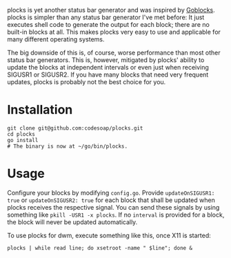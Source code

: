plocks is yet another status bar generator and was inspired by
[Goblocks](https://github.com/Stargarth/Goblocks). plocks is simpler
than any status bar generator I've met before: It just executes shell
code to generate the output for each block; there are no built-in blocks
at all. This makes plocks very easy to use and applicable for many
different operating systems.

The big downside of this is, of course, worse performance than most
other status bar generators. This is, however, mitigated by plocks'
ability to update the blocks at independent intervals or even just when
receiving SIGUSR1 or SIGUSR2. If you have many blocks that need very
frequent updates, plocks is probably not the best choice for you.

# Installation
```shell
git clone git@github.com:codesoap/plocks.git
cd plocks
go install
# The binary is now at ~/go/bin/plocks.
```

# Usage
Configure your blocks by modifying `config.go`. Provide
`updateOnSIGUSR1: true` or `updateOnSIGUSR2: true` for each block that
shall be updated when plocks receives the respective signal. You can
send these signals by using something like `pkill -USR1 -x plocks`. If no
`interval` is provided for a block, the block will never be updated
automatically.

To use plocks for dwm, execute something like this, once X11 is started:
```
plocks | while read line; do xsetroot -name " $line"; done &
```
